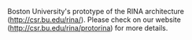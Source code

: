 Boston University's prototype of the RINA architecture (http://csr.bu.edu/rina/). Please check on our website (http://csr.bu.edu/rina/protorina) for more details.
